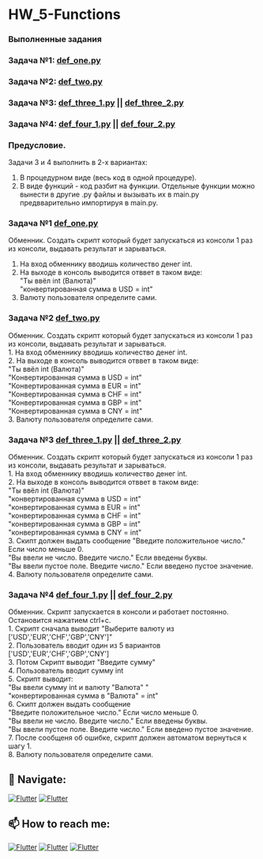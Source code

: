 # HW_5-Functions   
  
### Выполненные задания
### Задача №1: [def_one.py](https://github.com/Pavlik1100/Python_practice/blob/main/HW_5-Functions_Lists/def_one.py)
### Задача №2: [def_two.py](https://github.com/Pavlik1100/Python_practice/blob/main/HW_5-Functions_Lists/def_two.py)
### Задача №3: [def_three_1.py](https://github.com/Pavlik1100/Python_practice/blob/main/HW_5-Functions_Lists/def_three_1.py) || [def_three_2.py](https://github.com/Pavlik1100/Python_practice/blob/main/HW_5-Functions_Lists/def_three_2.py)
### Задача №4: [def_four_1.py](https://github.com/Pavlik1100/Python_practice/blob/main/HW_5-Functions_Lists/def_four_1.py) || [def_four_2.py](https://github.com/Pavlik1100/Python_practice/blob/main/HW_5-Functions_Lists/def_four_2.py)
   
     
     
### Предусловие.  
Задачи 3 и 4 выполнить в 2-х вариантах:
1) В процедурном виде (весь код в одной процедуре).
2) В виде функций - код разбит на функции. Отдельные функции можно вынести в другие .py файлы и вызывать их в main.py предвварительно импортируя в main.py.


### Задача №1 [def_one.py](https://github.com/Pavlik1100/Python_practice/blob/main/HW_5-Functions_Lists/def_one.py)  
Обменник. Создать скрипт который будет запускаться из консоли 1 раз из консоли, выдавать результат и зарываться.   
1. На вход обменнику вводишь количество денег int.  
2. На выходе в консоль выводится отввет в таком виде:  
   "Ты ввёл int (Валюта)"  
   "конвертированная сумма в USD = int"  
3. Валюту пользователя определите сами.  
                  
  
### Задача №2 [def_two.py](https://github.com/Pavlik1100/Python_practice/blob/main/HW_5-Functions_Lists/def_two.py)     
Обменник. Создать скрипт который будет запускаться из консоли 1 раз из консоли, выдавать результат и зарываться.   
    1. На вход обменнику вводишь количество денег int.  
    2. На выходе в консоль выводится отввет в таком виде:  
                "Ты ввёл int (Валюта)"  
                "Конвертированная сумма в USD = int"  
                "Конвертированная сумма в EUR = int"  
                "Конвертированная сумма в CHF = int"  
                "Конвертированная сумма в GBP = int"  
                "Конвертированная сумма в CNY = int"  
    3. Валюту пользователя определите сами.  
                  
  
### Задача №3 [def_three_1.py](https://github.com/Pavlik1100/Python_practice/blob/main/HW_5-Functions_Lists/def_three_1.py) || [def_three_2.py](https://github.com/Pavlik1100/Python_practice/blob/main/HW_5-Functions_Lists/def_three_2.py)  
Обменник. Создать скрипт который будет запускаться из консоли 1 раз из консоли, выдавать результат и зарываться.   
	1. На вход обменнику вводишь количество денег int.  
	2. На выходе в консоль выводится отввет в таком виде:  
				"Ты ввёл int (Валюта)"  
				"конвертированная сумма в USD = int"  
				"конвертированная сумма в EUR = int"  
				"конвертированная сумма в CHF = int"  
				"конвертированная сумма в GBP = int"  
				"конвертированная сумма в CNY = int"    
	3. Скипт должен выдать сообщение 
				"Введите положительное число." Если число меньше 0.  
				"Вы ввели не число. Введите число." Если введены буквы.  
				"Вы ввели пустое поле. Введите число." Если введено пустое значение.  
	4. Валюту пользователя определите сами.  
                
### Задача №4 [def_four_1.py](https://github.com/Pavlik1100/Python_practice/blob/main/HW_5-Functions_Lists/def_four_1.py) || [def_four_2.py](https://github.com/Pavlik1100/Python_practice/blob/main/HW_5-Functions_Lists/def_four_2.py)  
Обменник. Скрипт запускается в консоли и работает постоянно. Остановится нажатием ctrl+c.  
    1. Скрипт сначала выводит "Выберите валюту из ['USD','EUR','CHF','GBP','CNY']"  
    2. Пользователь вводит один из 5 вариантов ['USD','EUR','CHF','GBP','CNY']  
    3. Потом Скрипт выводит "Введите сумму"  
    4. Пользователь вводит сумму int  
    5. Скрипт выводит:  
            "Вы ввели сумму int и валюту "Валюта" "  
            "конвертированная сумма в "Валюта" = int"  
    6. Скипт должен выдать сообщение   
                "Введите положительное число." Если число меньше 0.  
                "Вы ввели не число. Введите число." Если введены буквы.  
                "Вы ввели пустое поле. Введите число." Если введено пустое значение.  
    7. После сообщеня об ошибке, скрипт должен автоматом вернуться к шагу 1.  
    8. Валюту пользователя определите сами.  

## 🚏 Navigate:
[![Flutter](https://img.shields.io/badge/🏠-MAIN_PYTHON_DIR-00A98F)](https://github.com/Pavlik1100/Python_practis_on_course_Vadim_Ksendzov)  [![Flutter](https://img.shields.io/badge/🏠-QA_PRACTICE_BANCH-orange)](https://github.com/Pavlik1100/QA_Practice/tree/main)
## 📫 How to reach me:  
[![Flutter](https://img.shields.io/badge/-Pavel_Simonov-000000?style=social&logo=LinkedIn)](https://www.linkedin.com/in/pavel-simonov-7a8b1119a/)  [![Flutter](https://img.shields.io/badge/-Pavel_Simonov-000000?style=social&logo=Telegram)](https://t.me/NuiSaiman)  [![Flutter](https://img.shields.io/badge/-simonovpavlik@gmail.com-000000?style=social&logo=Gmail)](mailto:simonovpavlik@gmail.com)
